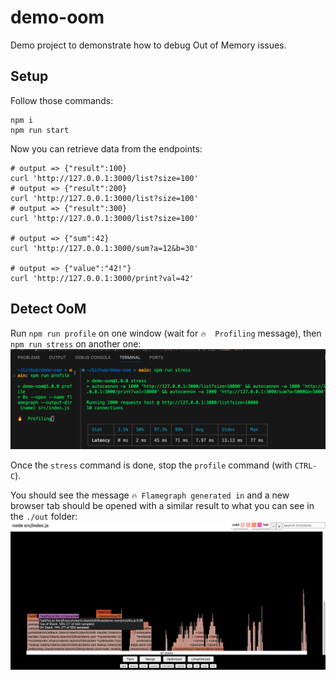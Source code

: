 # demo-oom

Demo project to demonstrate how to debug Out of Memory issues.

## Setup

Follow those commands:

```
npm i
npm run start
```

Now you can retrieve data from the endpoints:

```
# output => {"result":100}
curl 'http://127.0.0.1:3000/list?size=100'
# output => {"result":200}
curl 'http://127.0.0.1:3000/list?size=100'
# output => {"result":300}
curl 'http://127.0.0.1:3000/list?size=100'

# output => {"sum":42}
curl 'http://127.0.0.1:3000/sum?a=12&b=30'

# output => {"value":"42!"}
curl 'http://127.0.0.1:3000/print?val=42'
```

## Detect OoM

Run `npm run profile` on one window (wait for `🔥  Profiling` message), then `npm run stress` on another one:
![Run stress command](./img/stress.png)

Once the `stress` command is done, stop the `profile` command (with `CTRL-C`).

You should see the message `🔥 Flamegraph generated in` and a new browser tab should be opened with a similar result to what you can see in the `./out` folder:
![OoM profiling result](./img/profile.png)
